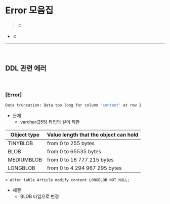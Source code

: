 # Error 모음집
> ㅇ
* ㅇ

<hr>
<br>

## DDL 관련 에러
#### 

<br>

### [Error]
```bash
Data truncation: Data too long for column 'content' at row 1
```
* 문제
  * varchar(255) 타입의 길이 제한

| Object type | Value length that the object can hold |
|-------------|---------------------------------------|
| TINYBLOB    | from 0 to 255 bytes                   |
| BLOB        | from 0 to 65535 bytes                 |
| MEDIUMBLOB  | from 0 to 16 777 215 bytes            |
| LONGBLOB    | from 0 to 4 294 967 295 bytes         |

```
> alter table Article modify content LONGBLOB NOT NULL;
```
* 해결
  * BLOB 타입으로 변경
